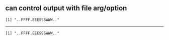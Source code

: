 ## can control output with file arg/option

    [1] "..FFFF.EEESSSWWW.."

---

    [1] "..FFFF.EEESSSWWW.."

